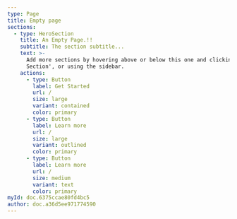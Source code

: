 ```yaml
---
type: Page
title: Empty page
sections:
  - type: HeroSection
    title: An Empty Page.!!
    subtitle: The section subtitle...
    text: >-
      Add more sections by hovering above or below this one and clicking '+ Add
      Section', or using the sidebar.
    actions:
      - type: Button
        label: Get Started
        url: /
        size: large
        variant: contained
        color: primary
      - type: Button
        label: Learn more
        url: /
        size: large
        variant: outlined
        color: primary
      - type: Button
        label: Learn more
        url: /
        size: medium
        variant: text
        color: primary
myId: doc.6375ccae80fd4bc5
author: doc.a36d5ee971774590
---
```

